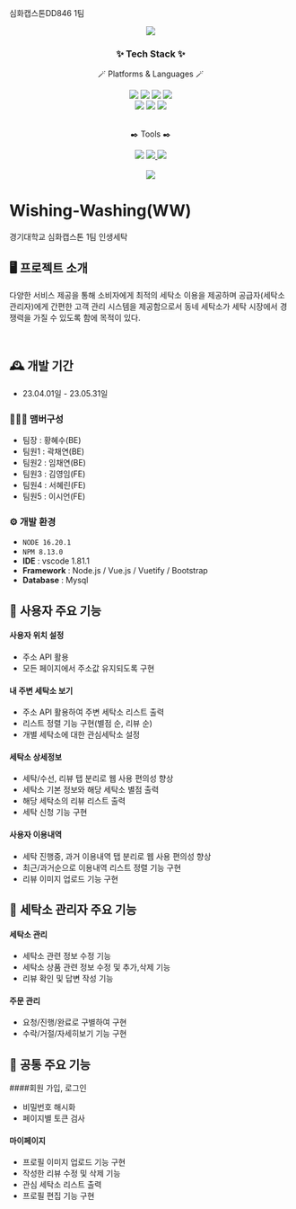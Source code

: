 심화캡스톤DD846 1팀
<div align="center">
  <img src="https://capsule-render.vercel.app/api?type=waving&color=auto&height=260&section=header&text=capstone_DD846_team1&fontSize=50" />
</div>
<div align=center>
	<h3>✨ Tech Stack ✨</h3>
	<p>🪄 Platforms & Languages 🪄</p>
</div>
<div align="center">
  <img src="https://img.shields.io/badge/Vue-4FC08D?style=flat&logo=vuedotjs&logoColor=white"/>
  <img src="https://img.shields.io/badge/Vuetify-1867C0?style=flat&logo=vuetify&logoColor=white" />
  <img src="https://img.shields.io/badge/Bootstrap-7952B3?style=flat&logo=bootstrap&logoColor=white" />
  <img src="https://img.shields.io/badge/JSON-000000?style=flat&logo=json&logoColor=white" />
  <br>
  <img src="https://img.shields.io/badge/Node.js-339933?style=flat&logo=nodedotjs&logoColor=white" />
  <img src="https://img.shields.io/badge/MySQL-4479A1?style=flat&logo=mysql&logoColor=white" />
  <img src="https://img.shields.io/badge/JavaScript-F7DF1E?style=flat&logo=javascript&logoColor=white" />
</div>
<br>
<div align="center">
  <p>✒️ Tools ✒️</p>
  <img src="https://img.shields.io/badge/VSCode-007ACC?style=flat&logo=visualstudiocode&logoColor=white" />
  <a href="https://github.com/inthyes/capstone_DD846_team1">
    <img src="https://img.shields.io/badge/Github-181717?style=flat&logo=github&logoColor=white" />
  </a>
  <a href="https://www.notion.so/1-62a7c2fafd9548f2b6776b367ecc50a1?pvs=4">
    <img src="https://img.shields.io/badge/Notion-000000?style=flat&logo=notion&logoColor=white" />
  </a>
</div>
<br>
<div align="center">
  <img src="https://capsule-render.vercel.app/api?type=waving&color=auto&height=200&section=footer" />
</div>


# Wishing-Washing(WW)
경기대학교 심화캡스톤 1팀 인생세탁


## 🖥️ 프로젝트 소개
다양한 서비스 제공을 통해 소비자에게 최적의 세탁소 이용을 제공하며 공급자(세탁소 관리자)에게 간편한 고객 관리 시스템을 제공함으로서 동네 세탁소가 세탁 시장에서 경쟁력을 가질 수 있도록 함에 목적이 있다.

<br>

## 🕰️ 개발 기간
* 23.04.01일 - 23.05.31일

### 🧑‍🤝‍🧑 맴버구성
 - 팀장 : 황혜수(BE)
 - 팀원1 : 곽채연(BE)
 - 팀원2 : 임채연(BE)
 - 팀원3 : 김영임(FE)
 - 팀원4 : 서혜린(FE)
 - 팀원5 : 이시언(FE)

### ⚙️ 개발 환경
- `NODE 16.20.1`
- `NPM 8.13.0`
- **IDE** : vscode 1.81.1
- **Framework** : Node.js / Vue.js / Vuetify / Bootstrap
- **Database** : Mysql

## 📌 사용자 주요 기능
#### 사용자 위치 설정
- 주소 API 활용
- 모든 페이지에서 주소값 유지되도록 구현

#### 내 주변 세탁소 보기
- 주소 API 활용하여 주변 세탁소 리스트 출력
- 리스트 정렬 기능 구현(별점 순, 리뷰 순)
- 개별 세탁소에 대한 관심세탁소 설정
  
#### 세탁소 상세정보
- 세탁/수선, 리뷰 탭 분리로 웹 사용 편의성 향상
- 세탁소 기본 정보와 해당 세탁소 별점 출력
- 해당 세탁소의 리뷰 리스트 출력
- 세탁 신청 기능 구현

#### 사용자 이용내역
- 세탁 진행중, 과거 이용내역 탭 분리로 웹 사용 편의성 향상
- 최근/과거순으로 이용내역 리스트 정렬 기능 구현
- 리뷰 이미지 업로드 기능 구현

## 📌 세탁소 관리자 주요 기능
#### 세탁소 관리
- 세탁소 관련 정보 수정 기능
- 세탁소 상품 관련 정보 수정 및 추가,삭제 기능
- 리뷰 확인 및 답변 작성 기능
  
#### 주문 관리
- 요청/진행/완료로 구별하여 구현
- 수락/거절/자세히보기 기능 구현

## 📌 공통 주요 기능
####회원 가입, 로그인
- 비밀번호 해시화
- 페이지별 토큰 검사

#### 마이페이지
- 프로필 이미지 업로드 기능 구현
- 작성한 리뷰 수정 및 삭제 기능
- 관심 세탁소 리스트 출력
- 프로필 편집 기능 구현
